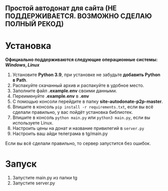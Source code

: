 ## Простой автодонат для сайта (НЕ ПОДДЕРЖИВАЕТСЯ. ВОЗМОЖНО СДЕЛАЮ ПОЛНЫЙ РЕКОД)

# Установка
**Официально поддерживаются следующие операционные системы: *Windows*, *Linux***

1. Установите **Python 3.9**, при установке не забудьте **добавить Python в Path**.
2. Распакуйте скачанный архив и распакуйте в удобное место.
3. Заполните файл **.example.env** своими данными.
4. Переименуйте **.example.env** в **.env**
5. С помощью консоли перейдите в папку **site-autodonate-p2p-master**.
6. Впишите в консоль ```pip install -r requirements.txt```, если вы всё сделали правильно, у вас пойдёт установка библиотек.
7. Впишите в консоль ```python main.py``` или ```python3 main.py```, если вы используете Linux.
8. Настроить цены на донат и название привилегий в ```server.py```
9. Настроить ваш айди телеграма в tg/main.py

Если вы всё сделали правильно, то сервер запустится без ошибок.

# Запуск
1. Запустите main.py из папки tg
2. Запустите server.py
